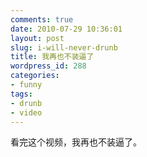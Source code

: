 ```yaml
---
comments: true
date: 2010-07-29 10:36:01
layout: post
slug: i-will-never-drunb
title: 我再也不装逼了
wordpress_id: 288
categories:
- funny
tags:
- drunb
- video
---
```


看完这个视频，我再也不装逼了。




